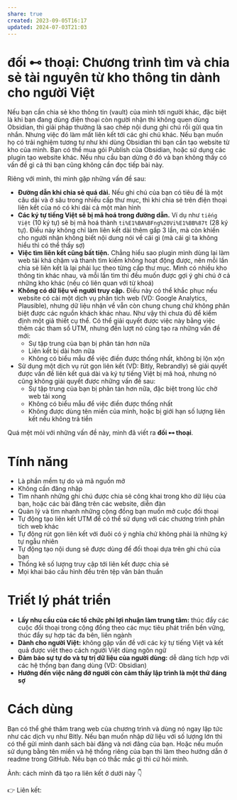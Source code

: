 ```yaml
---
share: true
created: 2023-09-05T16:17
updated: 2024-07-03T21:03
---
```

# **đối ⊷ thoại**: Chương trình tìm và chia sẻ tài nguyên từ kho thông tin dành cho người Việt
Nếu bạn cần chia sẻ kho thông tin (vault) của mình tới người khác, đặc biệt là khi bạn đang dùng điện thoại còn người nhận thì không quen dùng Obsidian, thì giải pháp thường là sao chép nội dung ghi chú rồi gửi qua tin nhắn. Nhưng việc đó làm mất liên kết tới các ghi chú khác. Nếu bạn muốn họ có trải nghiệm tương tự như khi dùng Obsidian thì bạn cần tạo website từ kho của mình. Bạn có thể mua gói Publish của Obsidian, hoặc sử dụng các plugin tạo website khác. Nếu nhu cầu bạn dừng ở đó và bạn không thấy có vấn đề gì cả thì bạn cũng không cần đọc tiếp bài này.

Riêng với mình, thì mình gặp những vấn đề sau:
- **Đường dẫn khi chia sẻ quá dài.** Nếu ghi chú của bạn có tiêu đề là một câu dài và ở sâu trong nhiều cấp thư mục, thì khi chia sẻ trên điện thoại liên kết của nó có khi dài cả một màn hình
- **Các ký tự tiếng Việt sẽ bị mã hoá trong đường dẫn.** Ví dụ như `tiếng Việt` (10 ký tự) sẽ bị mã hoá thành `ti%E1%BA%BFng%20Vi%E1%BB%87t` (28 ký tự). Điều này không chỉ làm liên kết dài thêm gấp 3 lần, mà còn khiến cho người nhận không biết nội dung nói về cái gì (mà cái gì ta không hiểu thì có thể thấy sợ) 
- **Việc tìm liên kết cũng bất tiện.** Chẳng hiểu sao plugin mình dùng lại làm web tải khá chậm và thanh tìm kiếm không hoạt động được, nên mỗi lần chia sẻ liên kết là lại phải lục theo từng cấp thư mục. Mình có nhiều kho thông tin khác nhau, và mỗi lần tìm thì đều muốn được gợi ý ghi chú ở cả những kho khác (nếu có liên quan với từ khoá) 
- **Không có dữ liệu về người truy cập.** Điều này có thể khắc phục nếu website có cài một dịch vụ phân tích web (VD: Google Analytics, Plausible), nhưng dữ liệu nhận về vẫn còn chung chung chứ không phân biệt được các nguồn khách khác nhau. Như vậy thì chưa đủ để kiểm định một giả thiết cụ thể. Có thể giải quyết được việc này bằng việc thêm các tham số UTM, nhưng đến lượt nó cũng tạo ra những vấn đề mới:
    - Sự tập trung của bạn bị phân tán hơn nữa
    - Liên kết bị dài hơn nữa
    - Không có biểu mẫu để việc điền được thống nhất, không bị lộn xộn
- Sử dụng một dịch vụ rút gọn liên kết (VD: Bitly, Rebrandly) sẽ giải quyết được vấn đề liên kết quá dài và ký tự tiếng Việt bị mã hoá, nhưng nó cũng không giải quyết được những vấn đề sau:
    - Sự tập trung của bạn bị phân tán hơn nữa, đặc biệt trong lúc chờ web tải xong
    - Không có biểu mẫu để việc điền được thống nhất
    - Không được dùng tên miền của mình, hoặc bị giới hạn số lượng liên kết nếu không trả tiền

Quá mệt mỏi với những vấn đề này, mình đã viết ra **đối ⊷ thoại**.

# Tính năng
- Là phần mềm tự do và mã nguồn mở
- Không cần đăng nhập
- Tìm nhanh những ghi chú được chia sẻ công khai trong kho dữ liệu của bạn, hoặc các bài đăng trên các website, diễn đàn
- Quản lý và tìm nhanh những cộng đồng bạn muốn mở cuộc đối thoại
- Tự động tạo liên kết UTM để có thể sử dụng với các chương trình phân tích web khác
- Tự động rút gọn liên kết với đuôi có ý nghĩa chứ không phải là những ký tự ngẫu nhiên 
- Tự động tạo nội dung sẽ được dùng để đối thoại dựa trên ghi chú của bạn
- Thống kê số lượng truy cập tới liên kết được chia sẻ
- Mọi khai báo cấu hình đều trên tệp văn bản thuần

# Triết lý phát triển
- **Lấy nhu cầu của các tổ chức phi lợi nhuận làm trung tâm:** thúc đẩy các cuộc đối thoại trong cộng đồng theo các mục tiêu phát triển bền vững, thúc đẩy sự hợp tác đa bên, liên ngành
- **Dành cho người Việt:** không gặp vấn đề với các ký tự tiếng Việt và kết quả được viết theo cách người Việt dùng ngôn ngữ
- **Đảm bảo sự tự do và tự trị dữ liệu của người dùng:** dễ dàng tích hợp với các hệ thống bạn đang dùng (VD: Obsidian)
- **Hướng đến việc nâng đỡ người còn cảm thấy lập trình là một thứ đáng sợ**

# Cách dùng
Bạn có thể ghé thăm trang web của chương trình và dùng nó ngay lập tức như các dịch vụ như Bitly. Nếu bạn muốn nhập dữ liệu với số lượng lớn thì có thể gửi mình danh sách bài đăng và nơi đăng của bạn. Hoặc nếu muốn sử dụng bằng tên miền và hệ thống riêng của bạn thì làm theo hướng dẫn ở readme trong GitHub. Nếu bạn có thắc mắc gì thì cứ hỏi mình.

Ảnh: cách mình đã tạo ra liên kết ở dưới này 👇 

👉 Liên kết: